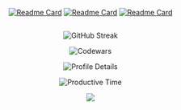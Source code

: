 
<section align='center'>

[![Readme Card](https://github-readme-stats.vercel.app/api/pin/?username=Ghostik-gh&repo=robots-sim&theme=github_dark )](https://github.com/Ghostik-gh/robots-sim)
[![Readme Card](https://github-readme-stats.vercel.app/api/pin/?username=Ghostik-gh&repo=portfolio&theme=github_dark )](https://github.com/Ghostik-gh/portfolio)
[![Readme Card](https://github-readme-stats.vercel.app/api/pin/?username=Ghostik-gh&repo=API&theme=github_dark )](https://github.com/Ghostik-gh/API) 

#

![GitHub Streak](https://github-readme-streak-stats.herokuapp.com?user=Ghostik-gh&theme=github-dark-blue) 

![Codewars](https://github.r2v.ch/codewars?user=Ghostik-gh&username=ghostik-gh&name=true&top_languages=true&stroke=white&theme=dark)

![Profile Details](http://github-profile-summary-cards.vercel.app/api/cards/profile-details?username=Ghostik-gh&theme=github_dark)

![Productive Time](http://github-profile-summary-cards.vercel.app/api/cards/productive-time?username=Ghostik-gh&theme=github_dark&utcOffset=8)

![](https://komarev.com/ghpvc/?username=Ghostik-gh&style=flat-square)

</section>

<!---
![Top Langs](https://github-readme-stats.vercel.app/api/top-langs/?username=Ghostik-gh&layout=compact&theme=react) 
-->
